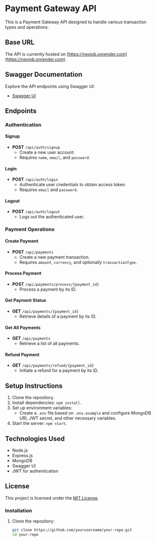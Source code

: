 # Payment Gateway API

This is a Payment Gateway API designed to handle various transaction types and operations.

## Base URL

The API is currently hosted on [https://nexjob.onrender.com](https://nexjob.onrender.com).

## Swagger Documentation

Explore the API endpoints using Swagger UI:
- [Swagger UI](https://nexjob.onrender.com/docs)

## Endpoints

### Authentication

#### Signup
- **POST** `/api/auth/signup`
  - Create a new user account.
  - Requires `name`, `email`, and `password`.

#### Login
- **POST** `/api/auth/login`
  - Authenticate user credentials to obtain access token.
  - Requires `email` and `password`.

#### Logout
- **POST** `/api/auth/logout`
  - Logs out the authenticated user.

### Payment Operations

#### Create Payment
- **POST** `/api/payments`
  - Create a new payment transaction.
  - Requires `amount`, `currency`, and optionally `transactionType`.

#### Process Payment
- **POST** `/api/payments/process/{payment_id}`
  - Process a payment by its ID.

#### Get Payment Status
- **GET** `/api/payments/{payment_id}`
  - Retrieve details of a payment by its ID.

#### Get All Payments
- **GET** `/api/payments`
  - Retrieve a list of all payments.

#### Refund Payment
- **GET** `/api/payments/refund/{payment_id}`
  - Initiate a refund for a payment by its ID.

## Setup Instructions

1. Clone the repository.
2. Install dependencies: `npm install`.
3. Set up environment variables:
   - Create a `.env` file based on `.env.example` and configure MongoDB URI, JWT secret, and other necessary variables.
4. Start the server: `npm start`.

## Technologies Used

- Node.js
- Express.js
- MongoDB
- Swagger UI
- JWT for authentication

## License

This project is licensed under the [MIT License](LICENSE).


### Installation

1. Clone the repository:
   ```sh
   git clone https://github.com/yourusername/your-repo.git
   cd your-repo
